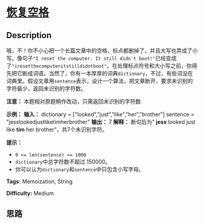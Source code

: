 # [恢复空格][title]

## Description

哦，不！你不小心把一个长篇文章中的空格、标点都删掉了，并且大写也弄成了小写。像句子`"I reset the computer. It still
didn't
boot!"`已经变成了`"iresetthecomputeritstilldidntboot"`。在处理标点符号和大小写之前，你得先把它断成词语。当然了，你有一本厚厚的词典`dictionary`，不过，有些词没在词典里。假设文章用`sentence`表示，设计一个算法，把文章断开，要求未识别的字符最少，返回未识别的字符数。

**注意：** 本题相对原题稍作改动，只需返回未识别的字符数



**示例：**
            **输入：**    dictionary = ["looked","just","like","her","brother"]    sentence = "jesslookedjustliketimherbrother"    **输出：** 7    **解释：** 断句后为" **jess** looked just like **tim** her brother"，共7个未识别字符。    

**提示：**

  * `0 <= len(sentence) <= 1000`
  * `dictionary`中总字符数不超过 150000。
  * 你可以认为`dictionary`和`sentence`中只包含小写字母。


**Tags:** Memoization, String

**Difficulty:** Medium

## 思路

[title]: https://leetcode-cn.com/problems/re-space-lcci
